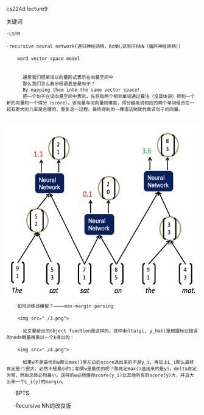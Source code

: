 cs224d lecture9

  关键词
  
    ·LSTM
    
    ·recursive neural network(递归神经网络，RcNN,区别于RNN（循环神经网络）)
    
        word vector space model
        
        
          通常我们把单词以向量形式表示在向量空间中
          那么我们怎么表示短语甚至是句子？
          By mapping them into the same vector space!
          把一个句子在词向量空间中表示，先将每两个相邻单词通过算法（没具体讲）得到一个新的向量和一个得分（score），该向量与词向量同维度，得分越高说相应的两个单词组合在一起有更大的几率是合理的，重复这一过程，最终得到的一棵语法树就代表该句子的向量。
          <img src="./1.png" width="550" height="450">
        
        如何训练该模型？————max-margin parsing
        
        <img src="./3.png">
        
          论文里给出的object function是这样的，其中delta(yi, y_hat)是根据标记错误的node数量再乘以一个k得出的：
        
        <img src="./4.png">
        
          如果w不是最优的w那么max()里左边的score选出来的不是y_i，再加上L_i那么最终肯定是ri很大，必然不是最小的；如果w是最优的呢？那肯定max()选出来的是yi，delta肯定为零，然后总体必然最小。这样的w必然使得score(y_i)比其他所有的score(y)大，并且大出来一个L_i(y)的margin。
          
      ·BPTS
      
      ·Recursive NN的改良版
